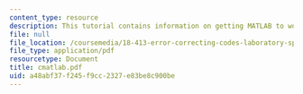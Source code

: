 ```yaml
---
content_type: resource
description: This tutorial contains information on getting MATLAB to work with C.
file: null
file_location: /coursemedia/18-413-error-correcting-codes-laboratory-spring-2004/a48abf37f245f9cc2327e83be8c900be_cmatlab.pdf
file_type: application/pdf
resourcetype: Document
title: cmatlab.pdf
uid: a48abf37-f245-f9cc-2327-e83be8c900be
---
```

